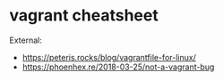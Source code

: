 # vagrant cheatsheet

External:
- https://peteris.rocks/blog/vagrantfile-for-linux/
- https://phoenhex.re/2018-03-25/not-a-vagrant-bug
